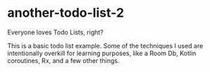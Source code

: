 # another-todo-list-2
Everyone loves Todo Lists, right?

This is a basic todo list example. Some of the techniques I used are intentionally overkill for learning purposes, like a Room Db, Kotlin coroutines, Rx, and a few other things.
